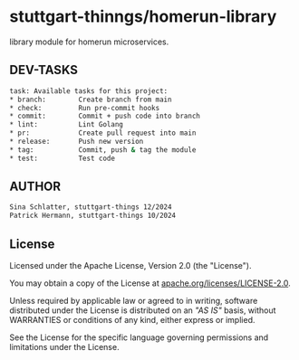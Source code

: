 # stuttgart-thinngs/homerun-library

library module for homerun microservices.

## DEV-TASKS

```bash
task: Available tasks for this project:
* branch:        Create branch from main
* check:         Run pre-commit hooks
* commit:        Commit + push code into branch
* lint:          Lint Golang
* pr:            Create pull request into main
* release:       Push new version
* tag:           Commit, push & tag the module
* test:          Test code
```

## AUTHOR

```bash
Sina Schlatter, stuttgart-things 12/2024
Patrick Hermann, stuttgart-things 10/2024
```

## License

Licensed under the Apache License, Version 2.0 (the "License").

You may obtain a copy of the License at [apache.org/licenses/LICENSE-2.0](http://www.apache.org/licenses/LICENSE-2.0).

Unless required by applicable law or agreed to in writing, software distributed under the License is distributed on an _"AS IS"_ basis, without WARRANTIES or conditions of any kind, either express or implied.

See the License for the specific language governing permissions and limitations under the License.
